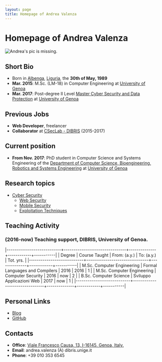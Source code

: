 ```yaml
--- 
layout: page
title: Homepage of Andrea Valenza
---
```


# Homepage of Andrea Valenza

![Andrea's pic is missing.](/pics/valenza.jpg)


## Short Bio
- Born in [Albenga](https://en.wikipedia.org/wiki/Albenga), [Liguria](https://en.wikipedia.org/wiki/Liguria), the **30th of May, 1989**
- **Mar. 2015**: M.Sc. (LM-18) in Computer Engineering at [University of Genoa](https://en.wikipedia.org/wiki/University_of_Genoa)
- **Mar. 2017**: Post-degree II Level [Master Cyber Security and Data Protection](https://mastercybersecurity.it/) at [University of Genoa](https://en.wikipedia.org/wiki/University_of_Genoa)


## Previous Jobs
- **Web Developer**, freelancer
- **Collaborator** at [CSecLab - DIBRIS](https://csec.it) (2015-2017)


## Current position
- **From Nov. 2017**: PhD student in Computer Science and Systems Engineering of the [Department of Computer Science, Bioengineering, Robotics and Systems Engineering](http://www.dibris.unige.it/) at [University of Genoa](https://en.wikipedia.org/wiki/University_of_Genoa)


## Research topics
- [Cyber Security](https://en.wikipedia.org/wiki/Computer_security)
  * [Web Security](https://en.wikipedia.org/wiki/Web_application_security)
  * [Mobile Security](https://en.wikipedia.org/wiki/Mobile_security)
  * [Exploitation Techniques](https://en.wikipedia.org/wiki/Exploit_(computer_security))


## Teaching Activity

### (2016-now) Teaching support, DIBRIS, University of Genoa.

|----------------------------+--------------------------------+--------------+------------+-----------|
| Degree                     | Course Taught                  | From: (a.y.) | To: (a.y.) | Tot. yrs. |
|----------------------------+--------------------------------+--------------+------------+-----------|
| M.Sc. Computer Engineering | Formal Languages and Compilers | 2016         | 2016       | 1         |
| M.Sc. Computer Engineering | Computer Security              | 2016         | now        | 2         |
| B.Sc. Computer Science     | Sviluppo Applicazioni Web      | 2017         | now        | 1         |
|----------------------------+--------------------------------+--------------+------------+-----------|

## Personal Links

- [Blog](https://avalz.it/) 
- [GitHub](https://github.com/AvalZ) 


## Contacts

- **Office**: [Viale Francesco Causa, 13, I-16145, Genoa, Italy.](https://www.google.it/maps/place/44°24'07.0%22N+8°57'38.7%22E/@44.4019444,8.9596557,18z/data=!3m1!4b1!4m5!3m4!1s0x0:0x0!8m2!3d44.401932!4d8.960757)
- **Email**: andrea.valenza (A) dibris.unige.it 
- **Phone**: +39 010 353 6545
